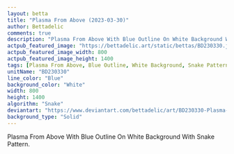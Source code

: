 ```yaml
---
layout: betta
title: "Plasma From Above (2023-03-30)"
author: Bettadelic
comments: true
description: "Plasma From Above With Blue Outline On White Background With Snake Pattern."
actpub_featured_image: "https://bettadelic.art/static/bettas/BD230330.jpg"
actpub_featured_image_width: 800
actpub_featured_image_height: 1400
tags: [Plasma From Above, Blue Outline, White Background, Snake Pattern, March 2023]
unitName: "BD230330"
line_color: "Blue"
background_color: "White"
width: 800
height: 1400
algorithm: "Snake"
deviantart: "https://www.deviantart.com/bettadelic/art/BD230330-Plasma-From-Above-2023-03-30-955890321"
background_type: "Solid"
---
```


Plasma From Above With Blue Outline On White Background With Snake Pattern.
